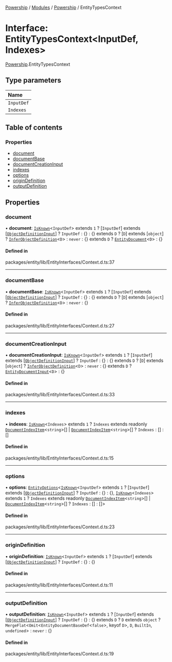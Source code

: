 [Powership](../README.md) / [Modules](../modules.md) / [Powership](../modules/Powership.md) / EntityTypesContext

# Interface: EntityTypesContext<InputDef, Indexes\>

[Powership](../modules/Powership.md).EntityTypesContext

## Type parameters

| Name |
| :------ |
| `InputDef` |
| `Indexes` |

## Table of contents

### Properties

- [document](Powership.EntityTypesContext.md#document)
- [documentBase](Powership.EntityTypesContext.md#documentbase)
- [documentCreationInput](Powership.EntityTypesContext.md#documentcreationinput)
- [indexes](Powership.EntityTypesContext.md#indexes)
- [options](Powership.EntityTypesContext.md#options)
- [originDefinition](Powership.EntityTypesContext.md#origindefinition)
- [outputDefinition](Powership.EntityTypesContext.md#outputdefinition)

## Properties

### document

• **document**: [`IsKnown`](../modules/Powership.TU.md#isknown)<`InputDef`\> extends ``1`` ? [`InputDef`] extends [[`ObjectDefinitionInput`](../modules/Powership.md#objectdefinitioninput)] ? `InputDef` : {} : {} extends `D` ? [`D`] extends [`object`] ? [`InferObjectDefinition`](../modules/Powership.md#inferobjectdefinition)<`D`\> : `never` : {} extends `D` ? [`EntityDocument`](../modules/Powership.md#entitydocument)<`D`\> : {}

#### Defined in

packages/entity/lib/EntityInterfaces/Context.d.ts:37

___

### documentBase

• **documentBase**: [`IsKnown`](../modules/Powership.TU.md#isknown)<`InputDef`\> extends ``1`` ? [`InputDef`] extends [[`ObjectDefinitionInput`](../modules/Powership.md#objectdefinitioninput)] ? `InputDef` : {} : {} extends `D` ? [`D`] extends [`object`] ? [`InferObjectDefinition`](../modules/Powership.md#inferobjectdefinition)<`D`\> : `never` : {}

#### Defined in

packages/entity/lib/EntityInterfaces/Context.d.ts:27

___

### documentCreationInput

• **documentCreationInput**: [`IsKnown`](../modules/Powership.TU.md#isknown)<`InputDef`\> extends ``1`` ? [`InputDef`] extends [[`ObjectDefinitionInput`](../modules/Powership.md#objectdefinitioninput)] ? `InputDef` : {} : {} extends `D` ? [`D`] extends [`object`] ? [`InferObjectDefinition`](../modules/Powership.md#inferobjectdefinition)<`D`\> : `never` : {} extends `D` ? [`EntityDocumentInput`](../modules/Powership.md#entitydocumentinput)<`D`\> : {}

#### Defined in

packages/entity/lib/EntityInterfaces/Context.d.ts:33

___

### indexes

• **indexes**: [`IsKnown`](../modules/Powership.TU.md#isknown)<`Indexes`\> extends ``1`` ? `Indexes` extends readonly [`DocumentIndexItem`](../modules/Powership.md#documentindexitem)<`string`\>[] \| [`DocumentIndexItem`](../modules/Powership.md#documentindexitem)<`string`\>[] ? `Indexes` : [] : []

#### Defined in

packages/entity/lib/EntityInterfaces/Context.d.ts:15

___

### options

• **options**: [`EntityOptions`](../modules/Powership.md#entityoptions)<[`IsKnown`](../modules/Powership.TU.md#isknown)<`InputDef`\> extends ``1`` ? [`InputDef`] extends [[`ObjectDefinitionInput`](../modules/Powership.md#objectdefinitioninput)] ? `InputDef` : {} : {}, [`IsKnown`](../modules/Powership.TU.md#isknown)<`Indexes`\> extends ``1`` ? `Indexes` extends readonly [`DocumentIndexItem`](../modules/Powership.md#documentindexitem)<`string`\>[] \| [`DocumentIndexItem`](../modules/Powership.md#documentindexitem)<`string`\>[] ? `Indexes` : [] : []\>

#### Defined in

packages/entity/lib/EntityInterfaces/Context.d.ts:23

___

### originDefinition

• **originDefinition**: [`IsKnown`](../modules/Powership.TU.md#isknown)<`InputDef`\> extends ``1`` ? [`InputDef`] extends [[`ObjectDefinitionInput`](../modules/Powership.md#objectdefinitioninput)] ? `InputDef` : {} : {}

#### Defined in

packages/entity/lib/EntityInterfaces/Context.d.ts:11

___

### outputDefinition

• **outputDefinition**: [`IsKnown`](../modules/Powership.TU.md#isknown)<`InputDef`\> extends ``1`` ? [`InputDef`] extends [[`ObjectDefinitionInput`](../modules/Powership.md#objectdefinitioninput)] ? `InputDef` : {} : {} extends `D` ? `D` extends `object` ? `MergeFlat`<`Omit`<`EntityDocumentBaseDef`<``false``\>, keyof `D`\>, `D`, `BuiltIn`, `undefined`\> : `never` : {}

#### Defined in

packages/entity/lib/EntityInterfaces/Context.d.ts:19
